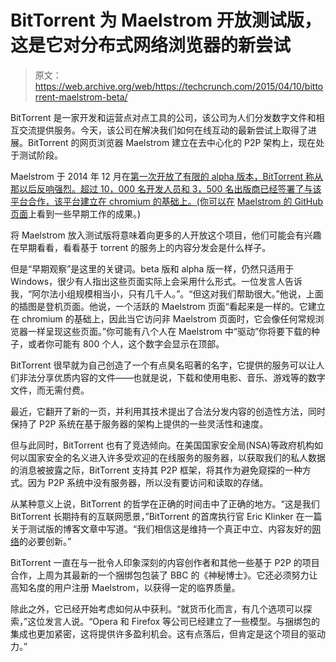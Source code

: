 # BitTorrent 为 Maelstrom 开放测试版，这是它对分布式网络浏览器的新尝试

> 原文：<https://web.archive.org/web/https://techcrunch.com/2015/04/10/bittorrent-maelstrom-beta/>

BitTorrent 是一家开发和运营点对点工具的公司，该公司为人们分发数字文件和相互交流提供服务。今天，该公司在解决我们如何在线互动的最新尝试上取得了进展。BitTorrent 的网页浏览器 Maelstrom 建立在去中心化的 P2P 架构上，现在处于测试阶段。

Maelstrom 于 2014 年 12 月在[第一次开放了有限的 alpha 版本，BitTorrent 称从那以后反响强烈。超过 10，000 名开发人员和 3，500 名出版商已经签署了与该平台合作，该平台建立在 chromium 的基础上。(你可以在](https://web.archive.org/web/20230401061939/https://techcrunch.com/2014/12/10/bittorrent-maelstrom/) [Maelstrom 的 GitHub 页面](https://web.archive.org/web/20230401061939/https://github.com/bittorrent/torrent-web-tools)上看到一些早期工作的成果。)

将 Maelstrom 放入测试版将意味着向更多的人开放这个项目，他们可能会有兴趣在早期看看，看看基于 torrent 的服务上的内容分发会是什么样子。

但是“早期观察”是这里的关键词。beta 版和 alpha 版一样，仍然只适用于 Windows，很少有人指出这些页面实际上会采用什么形式。一位发言人告诉我，“阿尔法小组规模相当小，只有几千人。”。“但这对我们帮助很大。”他说，上面的插图是登机页面。他说，一个活跃的 Maelstrom 页面“看起来是一样的。它建立在 chromium 的基础上，因此当它访问非 Maelstrom 页面时，它会像任何常规浏览器一样呈现这些页面。”你可能有八个人在 Maelstrom 中“驱动”你将要下载的种子，或者你可能有 800 个人，这个数字会显示在顶部。

BitTorrent 很早就为自己创造了一个有点臭名昭著的名字，它提供的服务可以让人们非法分享优质内容的文件——也就是说，下载和使用电影、音乐、游戏等的数字文件，而无需付费。

最近，它翻开了新的一页，并利用其技术提出了合法分发内容的创造性方法，同时保持了 P2P 系统在基于服务器的架构上提供的一些灵活性和速度。

但与此同时，BitTorrent 也有了竞选倾向。在美国国家安全局(NSA)等政府机构如何以国家安全的名义进入许多受欢迎的在线服务的服务器，以获取我们的私人数据的消息被披露之际，BitTorrent 支持其 P2P 框架，将其作为避免窥探的一种方式。因为 P2P 系统中没有服务器，所以没有要访问和读取的存储。

从某种意义上说，BitTorrent 的哲学在正确的时间击中了正确的地方。“这是我们 BitTorrent 长期持有的互联网愿景，”BitTorrent 的首席执行官 Eric Klinker 在一篇关于测试版的博客文章中写道。“我们相信这是维持一个真正中立、内容友好的[网络](https://web.archive.org/web/20230401061939/http://blog.bittorrent.com/2014/04/24/net-neutrality-we-need-a-better-deal/)的必要创新。”

BitTorrent 一直在与一批令人印象深刻的内容创作者和其他一些基于 P2P 的项目合作，上周为其最新的一个捆绑包包装了 BBC 的《神秘博士》。它还必须努力让高知名度的用户注册 Maelstrom，以获得一定的临界质量。

除此之外，它已经开始考虑如何从中获利。“就货币化而言，有几个选项可以探索，”这位发言人说。“Opera 和 Firefox 等公司已经建立了一些模型。与捆绑包的集成也更加紧密，这将提供许多盈利机会。这有点落后，但肯定是这个项目的驱动力。”